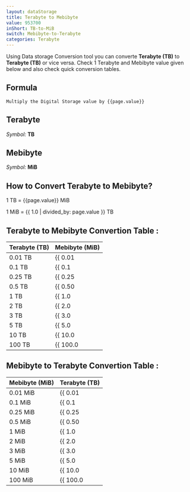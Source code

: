 ```yaml
---
layout: dataStorage
title: Terabyte to Mebibyte
value: 953700
inShort: TB-to-MiB
switch: Mebibyte-to-Terabyte
categories: Terabyte
---
```


Using Data storage Conversion tool you can converte **Terabyte (TB)** to **Terabyte (TB)** or vice versa. Check 1 Terabyte and Mebibyte value given below and also check quick conversion tables.

## Formula
`Multiply the Digital Storage value by {{page.value}}`

## Terabyte
*Symbol:* **TB**

## Mebibyte
*Symbol:* **MiB**

## How to Convert Terabyte to Mebibyte?

1 TB = {{page.value}} MiB

1 MiB = {{ 1.0 | divided_by: page.value }} TB


## Terabyte to Mebibyte Convertion Table :

| Terabyte (TB) | Mebibyte (MiB) |
| ---- | ---- |
| 0.01 TB | {{ 0.01 | times: page.value }} MiB |
| 0.1 TB | {{ 0.1 | times: page.value }} MiB |
| 0.25 TB | {{ 0.25 | times: page.value }} MiB |
| 0.5 TB | {{ 0.50 | times: page.value }} MiB |
| 1 TB | {{ 1.0 | times: page.value }} MiB |
| 2 TB | {{ 2.0 | times: page.value }} MiB |
| 3 TB | {{ 3.0 | times: page.value }} MiB |
| 5 TB | {{ 5.0 | times: page.value }} MiB |
| 10 TB | {{ 10.0 | times: page.value }} MiB |
| 100 TB | {{ 100.0 | times: page.value }} MiB |

## Mebibyte to Terabyte Convertion Table :

| Mebibyte (MiB) | Terabyte (TB) |
| ---- | ---- |
| 0.01 MiB | {{ 0.01 | divided_by: page.value }} TB |
| 0.1 MiB | {{ 0.1 | divided_by: page.value }} TB |
| 0.25 MiB | {{ 0.25 | divided_by: page.value }} TB |
| 0.5 MiB | {{ 0.50 | divided_by: page.value }} TB |
| 1 MiB | {{ 1.0 | divided_by: page.value }} TB |
| 2 MiB | {{ 2.0 | divided_by: page.value }} TB |
| 3 MiB | {{ 3.0 | divided_by: page.value }} TB |
| 5 MiB | {{ 5.0 | divided_by: page.value }} TB |
| 10 MiB | {{ 10.0 | divided_by: page.value }} TB |
| 100 MiB | {{ 100.0 | divided_by: page.value }} TB |


<script>
document.getElementById('selectInput')[16].selected = true
document.getElementById('selectOutput')[9].selected = true
</script>
